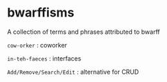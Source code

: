 # bwarffisms
A collection of terms and phrases attributed to bwarff


`cow-orker` : coworker

`in-teh-faeces` : interfaces

`Add/Remove/Search/Edit` : alternative for CRUD
